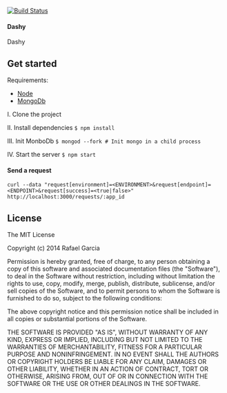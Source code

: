 [![Build Status](https://snap-ci.com/rafbgarcia/dashy/branch/master/build_image)](https://snap-ci.com/rafbgarcia/dashy/branch/master)

#### Dashy

Dashy


## Get started

Requirements:
- [Node](http://nodejs.org/)
- [MongoDb](http://docs.mongodb.org/manual/tutorial/install-mongodb-on-os-x/)

I. Clone the project

II. Install dependencies `$ npm install`

III. Init MonboDb `$ mongod --fork # Init mongo in a child process`

IV. Start the server `$ npm start`


#### Send a request

`curl --data "request[environment]=<ENVIRONMENT>&request[endpoint]=<ENDPOINT>&request[success]=<true|false>" http://localhost:3000/requests/:app_id`


## License

The MIT License

Copyright (c) 2014 Rafael Garcia

Permission is hereby granted, free of charge, to any person obtaining a copy
of this software and associated documentation files (the "Software"), to deal
in the Software without restriction, including without limitation the rights
to use, copy, modify, merge, publish, distribute, sublicense, and/or sell
copies of the Software, and to permit persons to whom the Software is
furnished to do so, subject to the following conditions:

The above copyright notice and this permission notice shall be included in
all copies or substantial portions of the Software.

THE SOFTWARE IS PROVIDED "AS IS", WITHOUT WARRANTY OF ANY KIND, EXPRESS OR
IMPLIED, INCLUDING BUT NOT LIMITED TO THE WARRANTIES OF MERCHANTABILITY,
FITNESS FOR A PARTICULAR PURPOSE AND NONINFRINGEMENT. IN NO EVENT SHALL THE
AUTHORS OR COPYRIGHT HOLDERS BE LIABLE FOR ANY CLAIM, DAMAGES OR OTHER
LIABILITY, WHETHER IN AN ACTION OF CONTRACT, TORT OR OTHERWISE, ARISING FROM,
OUT OF OR IN CONNECTION WITH THE SOFTWARE OR THE USE OR OTHER DEALINGS IN
THE SOFTWARE.
